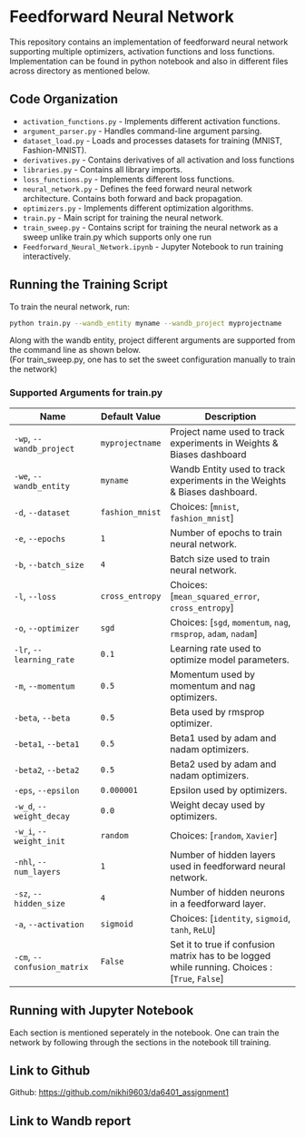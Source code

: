 # Feedforward Neural Network

This repository contains an implementation of feedforward neural network supporting multiple optimizers, activation functions and loss functions. 
Implementation can be found in python notebook and also in different files across directory as mentioned below.

## Code Organization
- `activation_functions.py` - Implements different activation functions.
- `argument_parser.py` - Handles command-line argument parsing.
- `dataset_load.py` - Loads and processes datasets for training (MNIST, Fashion-MNIST).
- `derivatives.py` - Contains derivatives of all activation and loss functions
- `libraries.py` - Contains all library imports.
- `loss_functions.py` - Implements different loss functions.
- `neural_network.py` - Defines the feed forward neural network architecture. Contains both forward and back propagation.
- `optimizers.py` - Implements different optimization algorithms.
- `train.py` - Main script for training the neural network. 
- `train_sweep.py` - Contains script for training the neural network as a sweep unlike train.py which supports only one run
- `Feedforward_Neural_Network.ipynb` - Jupyter Notebook to run training interactively.

## Running the Training Script
To train the neural network, run:

```sh
python train.py --wandb_entity myname --wandb_project myprojectname
```
Along with the wandb entity, project different arguments are supported from the command line as shown below. <br>
(For train_sweep.py, one has to set the sweet configuration manually to train the network)

### Supported Arguments for train.py

| Name | Default Value | Description |
|------|--------------|-------------|
| `-wp`, `--wandb_project` | `myprojectname` | Project name used to track experiments in Weights & Biases dashboard |
| `-we`, `--wandb_entity` | `myname` | Wandb Entity used to track experiments in the Weights & Biases dashboard. |
| `-d`, `--dataset` | `fashion_mnist` | Choices: [`mnist`, `fashion_mnist`] |
| `-e`, `--epochs` | `1` | Number of epochs to train neural network. |
| `-b`, `--batch_size` | `4` | Batch size used to train neural network. |
| `-l`, `--loss` | `cross_entropy` | Choices: [`mean_squared_error`, `cross_entropy`] |
| `-o`, `--optimizer` | `sgd` | Choices: [`sgd`, `momentum`, `nag`, `rmsprop`, `adam`, `nadam`] |
| `-lr`, `--learning_rate` | `0.1` | Learning rate used to optimize model parameters. |
| `-m`, `--momentum` | `0.5` | Momentum used by momentum and nag optimizers. |
| `-beta`, `--beta` | `0.5` | Beta used by rmsprop optimizer. |
| `-beta1`, `--beta1` | `0.5` | Beta1 used by adam and nadam optimizers. |
| `-beta2`, `--beta2` | `0.5` | Beta2 used by adam and nadam optimizers. |
| `-eps`, `--epsilon` | `0.000001` | Epsilon used by optimizers. |
| `-w_d`, `--weight_decay` | `0.0` | Weight decay used by optimizers. |
| `-w_i`, `--weight_init` | `random` | Choices: [`random`, `Xavier`] |
| `-nhl`, `--num_layers` | `1` | Number of hidden layers used in feedforward neural network. |
| `-sz`, `--hidden_size` | `4` | Number of hidden neurons in a feedforward layer. |
| `-a`, `--activation` | `sigmoid` | Choices: [`identity`, `sigmoid`, `tanh`, `ReLU`] |
| `-cm`, `--confusion_matrix`| `False` | Set it to true if confusion matrix has to be logged while running. Choices : [`True`, `False`] |

## Running with Jupyter Notebook
Each section is mentioned seperately in the notebook. One can train the network by following through the sections in the notebook till training.

## Link to Github
Github: https://github.com/nikhi9603/da6401_assignment1

## Link to Wandb report 
